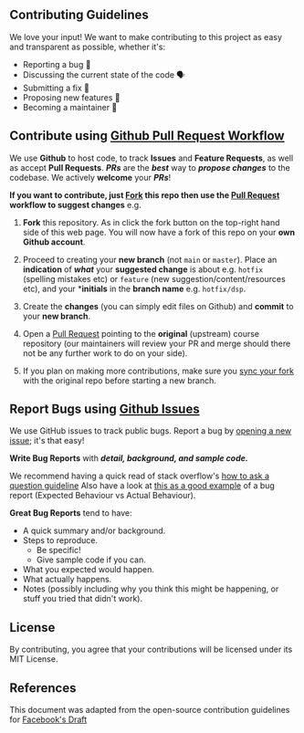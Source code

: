 ## Contributing Guidelines

We love your input! We want to make contributing to this project as easy and transparent as possible, whether it's:

- Reporting a bug 🐛 
- Discussing the current state of the code 🗣 
- Submitting a fix 🔨 
- Proposing new features 🌟 
- Becoming a maintainer 👷

## Contribute using [Github Pull Request Workflow](https://guides.github.com/introduction/flow/index.html)

We use **Github** to host code, to track **Issues** and **Feature Requests**, as well as accept **Pull Requests**.
***PRs*** are the ***best*** way to ***propose changes*** to the codebase. We actively **welcome** your ***PRs***!

**If you want to contribute, just [Fork](https://guides.github.com/activities/forking/) this repo then use the [Pull Request](https://guides.github.com/activities/hello-world/#branch) workflow to suggest changes** e.g.

1. **Fork** this repository. As in click the fork button on the top-right hand side of this web page. You will now have a fork of this repo on your **own Github account**.

2. Proceed to creating your **new branch** (not ```main``` or ```master```). Place an **indication** of ***what*** your **suggested change** is about e.g. ```hotfix``` (spelling mistakes etc) or ```feature``` (new suggestion/content/resources etc), and your ***initials** in the **branch name** e.g. ```hotfix/dsp```.

3. Create the **changes** (you can simply edit files on Github) and **commit** to your **new branch**.

4. Open a [Pull Request](https://guides.github.com/activities/hello-world/#pr) pointing to the **original** (upstream) course repository (our maintainers will review your PR and merge should there not be any further work to do on your side).

5. If you plan on making more contributions, make sure you [sync your fork](https://adrientorris.github.io/github/how-to-update-a-forked-repository-from-the-ui-on-github) with the original repo before starting a new branch.

## Report Bugs using [Github Issues](../../issues)

We use GitHub issues to track public bugs. Report a bug by [opening a new issue](../../issues/new); it's that easy! 

**Write Bug Reports** with ***detail, background, and sample code.***

We recommend having a quick read of stack overflow's [how to ask a question guideline](https://stackoverflow.com/help/how-to-ask.) Also have a look at [this as a good example](http://stackoverflow.com/q/12488905/180626) of a bug report (Expected Behaviour vs Actual Behaviour).

**Great Bug Reports** tend to have:

- A quick summary and/or background.
- Steps to reproduce.
  - Be specific!
  - Give sample code if you can.
- What you expected would happen.
- What actually happens.
- Notes (possibly including why you think this might be happening, or stuff you tried that didn't work).

## License
By contributing, you agree that your contributions will be licensed under its MIT License.

## References
This document was adapted from the open-source contribution guidelines for [Facebook's Draft](https://github.com/facebook/draft-js/blob/a9316a723f9e918afde44dea68b5f9f39b7d9b00/CONTRIBUTING.md)
